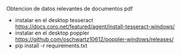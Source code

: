 Obtencion de datos relevantes de documentos pdf
- instalar en el desktop tesseract https://docs.coro.net/featured/agent/install-tesseract-windows/
- instalar en el desktop poppler https://github.com/oschwartz10612/poppler-windows/releases/
- pip install -r requirements.txt
